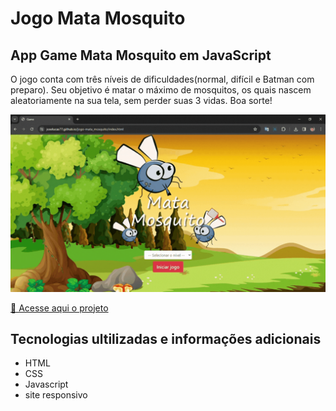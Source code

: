 # Jogo Mata Mosquito

## App Game Mata Mosquito em JavaScript

O jogo conta com três níveis de dificuldades(normal, difícil e Batman com preparo).
Seu objetivo é matar o máximo de mosquitos, os quais nascem aleatoriamente na sua tela, sem perder suas 3 vidas. Boa sorte!

<img src="img/gif.gif" alt="visualização no pc">

<a href="https://joselucas77.github.io/jogo-mata_mosquito/">🔗 Acesse aqui o projeto</a>

## Tecnologias ultilizadas e informações adicionais

- HTML
- CSS
- Javascript
- site responsivo

